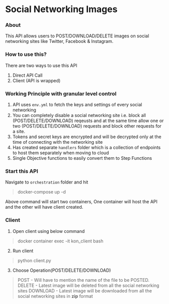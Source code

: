 # Social Networking Images
### About
<p>
This API allows users to POST/DOWNLOAD/DELETE images on social networking sites like Twitter, Facebook & Instagram.
</p>

### How to use this?
There are two ways to use this API
1. Direct API Call
2. Client (API is wrapped)

### Working Principle with granular level control
1. API uses `env.yml` to fetch the keys and settings of every social networking
2. You can completely disable a social networking site i.e. block all (POST/DELETE/DOWNLOAD) reqeusts and at the same time allow one or two (POST/DELETE/DOWNLOAD) requests and block other requests for a site.
3. Tokens and secret keys are encrypted and will be decrypted only at the time of connecting with the networking site
4. Has created separate `handlers` folder which is a collection of endpoints to host them separately when moving to cloud
5. Single Objective functions to easily convert them to Step Functions

### Start this API
Navigate to `orchestration` folder and hit

> docker-compose up -d

Above command will start two containers, One container will host the API and the other will have client created.

### Client
1. Open client using below command
> docker container exec -it kon_client bash

2. Run client
> python client.py

3. Choose Operation(POST/DELETE/DOWNLOAD)
> POST - Will have to mention the name of the file to be POSTED.
> DELETE - Latest image will be deleted from all the social networking sites
> DOWNLOAD - Latest image will be downloaded from all the social networking sites in **zip** format
